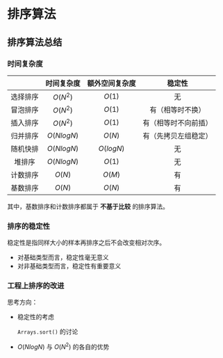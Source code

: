 # 排序算法

## 排序算法总结

### 时间复杂度

|          | 时间复杂度 | 额外空间复杂度 |        稳定性        |
| :------: | :--------: | :------------: | :------------------: |
| 选择排序 |  $O(N^2)$  |     $O(1)$     |          无          |
| 冒泡排序 |  $O(N^2)$  |     $O(1)$     |   有（相等时不换）   |
| 插入排序 |  $O(N^2)$  |     $O(1)$     | 有（相等时不向前插） |
| 归并排序 | $O(NlogN)$ |     $O(N)$     | 有（先拷贝左组稳定） |
| 随机快排 | $O(NlogN)$ |   $O(logN)$    |          无          |
|  堆排序  | $O(NlogN)$ |     $O(1)$     |          无          |
| 计数排序 |   $O(N)$   |     $O(M)$     |          有          |
| 基数排序 |   $O(N)$   |     $O(N)$     |          有          |

其中，基数排序和计数排序都属于 **不基于比较** 的排序算法。

### 排序的稳定性

稳定性是指同样大小的样本再排序之后不会改变相对次序。

- 对基础类型而言，稳定性毫无意义
- 对非基础类型而言，稳定性有重要意义

### 工程上排序的改进

思考方向：

- 稳定性的考虑

  `Arrays.sort()` 的讨论

-  $O(NlogN)$ 与 $O(N^2)$ 的各自的优势








